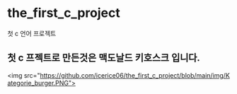 the_first_c_project
==========
첫 c 언어 프로젝트

첫 c 프젝트로 만든것은 맥도날드 키호스크 입니다.
-----------------
<img src="https://github.com/icerice06/the_first_c_project/blob/main/img/Kategorie_burger.PNG">

